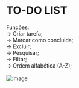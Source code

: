 # TO-DO LIST
Funções: <br/>
    -> Criar tarefa; <br/>
    -> Marcar como concluida; <br/>
    -> Excluir; <br/>
    -> Pesquisar; <br/>
    -> Filtar; <br/>
    -> Ordem alfabética (A-Z); <br/>
<br/>
![image](https://github.com/mdsoueu/TO-DO-List/assets/128597411/dbdfb4f5-e5be-40a7-8e6b-612557fb6f0e)
